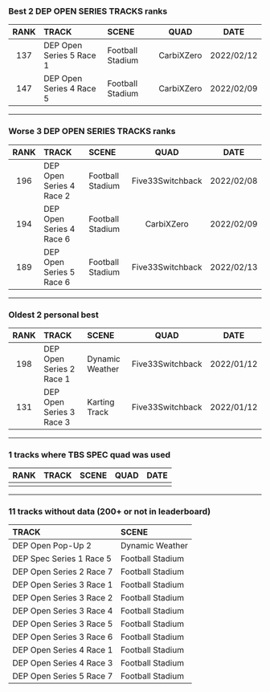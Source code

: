 ### Best 2 DEP OPEN SERIES TRACKS ranks
|RANK|TRACK|SCENE|QUAD|DATE|
|:---:|:---|:---|:---:|:---:|
|137|DEP Open Series 5 Race 1|Football Stadium|CarbiXZero|2022/02/12|
|147|DEP Open Series 4 Race 5|Football Stadium|CarbiXZero|2022/02/09|
---
### Worse 3 DEP OPEN SERIES TRACKS ranks
|RANK|TRACK|SCENE|QUAD|DATE|
|:---:|:---|:---|:---:|:---:|
|196|DEP Open Series 4 Race 2|Football Stadium|Five33Switchback|2022/02/08|
|194|DEP Open Series 4 Race 6|Football Stadium|CarbiXZero|2022/02/09|
|189|DEP Open Series 5 Race 6|Football Stadium|Five33Switchback|2022/02/13|
---
### Oldest 2 personal best
|RANK|TRACK|SCENE|QUAD|DATE|
|:---:|:---|:---|:---:|:---:|
|198|DEP Open Series 2 Race 1|Dynamic Weather|Five33Switchback|2022/01/12|
|131|DEP Open Series 3 Race 3|Karting Track|Five33Switchback|2022/01/12|
---
### 1 tracks where TBS SPEC quad was used
|RANK|TRACK|SCENE|QUAD|DATE|
|:---:|:---|:---|:---:|:---:|
||||||
---
### 11 tracks without data (200+ or not in leaderboard)
|TRACK|SCENE|
|:---|:---|
|DEP Open Pop-Up 2|Dynamic Weather|
|DEP Spec Series 1 Race 5|Football Stadium|
|DEP Open Series 2 Race 7|Football Stadium|
|DEP Open Series 3 Race 1|Football Stadium|
|DEP Open Series 3 Race 2|Football Stadium|
|DEP Open Series 3 Race 4|Football Stadium|
|DEP Open Series 3 Race 5|Football Stadium|
|DEP Open Series 3 Race 6|Football Stadium|
|DEP Open Series 4 Race 1|Football Stadium|
|DEP Open Series 4 Race 3|Football Stadium|
|DEP Open Series 5 Race 7|Football Stadium|
